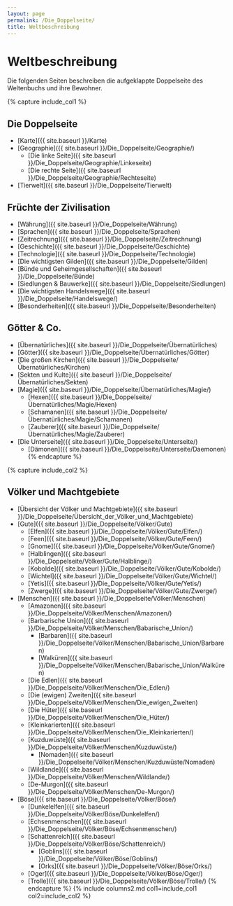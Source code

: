 ```yaml
---
layout: page
permalink: /Die_Doppelseite/
title: Weltbeschreibung
---
```


# Weltbeschreibung

Die folgenden Seiten beschreiben die aufgeklappte Doppelseite des Weltenbuchs und ihre Bewohner.

{% capture include_col1 %}
## Die Doppelseite

- [Karte]({{ site.baseurl }}/Karte)
- [Geographie]({{ site.baseurl }}/Die_Doppelseite/Geographie/)
  - [Die linke Seite]({{ site.baseurl }}/Die_Doppelseite/Geographie/Linkeseite)
  - [Die rechte Seite]({{ site.baseurl }}/Die_Doppelseite/Geographie/Rechteseite)
- [Tierwelt]({{ site.baseurl }}/Die_Doppelseite/Tierwelt)

## Früchte der Zivilisation

- [Währung]({{ site.baseurl }}/Die_Doppelseite/Währung)
- [Sprachen]({{ site.baseurl }}/Die_Doppelseite/Sprachen)
- [Zeitrechnung]({{ site.baseurl }}/Die_Doppelseite/Zeitrechnung)
- [Geschichte]({{ site.baseurl }}/Die_Doppelseite/Geschichte)
- [Technologie]({{ site.baseurl }}/Die_Doppelseite/Technologie)
- [Die wichtigsten Gilden]({{ site.baseurl }}/Die_Doppelseite/Gilden)
- [Bünde und Geheimgesellschaften]({{ site.baseurl }}/Die_Doppelseite/Bünde)
- [Siedlungen &amp; Bauwerke]({{ site.baseurl }}/Die_Doppelseite/Siedlungen)
- [Die wichtigsten Handelswege]({{ site.baseurl }}/Die_Doppelseite/Handelswege/)
- [Besonderheiten]({{ site.baseurl }}/Die_Doppelseite/Besonderheiten)

## Götter &amp; Co.

- [Übernatürliches]({{ site.baseurl }}/Die_Doppelseite/Übernatürliches)
- [Götter]({{ site.baseurl }}/Die_Doppelseite/Übernatürliches/Götter)
- [Die großen Kirchen]({{ site.baseurl }}/Die_Doppelseite/Übernatürliches/Kirchen)
- [Sekten und Kulte]({{ site.baseurl }}/Die_Doppelseite/Übernatürliches/Sekten)
- [Magie]({{ site.baseurl }}/Die_Doppelseite/Übernatürliches/Magie/)
  - [Hexen]({{ site.baseurl }}/Die_Doppelseite/Übernatürliches/Magie/Hexen)
  - [Schamanen]({{ site.baseurl }}/Die_Doppelseite/Übernatürliches/Magie/Schamanen)
  - [Zauberer]({{ site.baseurl }}/Die_Doppelseite/Übernatürliches/Magie/Zauberer)
- [Die Unterseite]({{ site.baseurl }}/Die_Doppelseite/Unterseite/)
  - [Dämonen]({{ site.baseurl }}/Die_Doppelseite/Unterseite/Daemonen)
{% endcapture %}

{% capture include_col2 %}
## Völker und Machtgebiete

- [Übersicht der Völker und Machtgebiete]({{ site.baseurl }}/Die_Doppelseite/Übersicht_der_Völker_und_Machtgebiete)
- [Gute]({{ site.baseurl }}/Die_Doppelseite/Völker/Gute)
  - [Elfen]({{ site.baseurl }}/Die_Doppelseite/Völker/Gute/Elfen/)
  - [Feen]({{ site.baseurl }}/Die_Doppelseite/Völker/Gute/Feen/)
  - [Gnome]({{ site.baseurl }}/Die_Doppelseite/Völker/Gute/Gnome/)
  - [Halblingen]({{ site.baseurl }}/Die_Doppelseite/Völker/Gute/Halblinge/)
  - [Kobolde]({{ site.baseurl }}/Die_Doppelseite/Völker/Gute/Kobolde/)
  - [Wichtel]({{ site.baseurl }}/Die_Doppelseite/Völker/Gute/Wichtel/)
  - [Yetis]({{ site.baseurl }}/Die_Doppelseite/Völker/Gute/Yetis/)
  - [Zwerge]({{ site.baseurl }}/Die_Doppelseite/Völker/Gute/Zwerge/)
- [Menschen]({{ site.baseurl }}/Die_Doppelseite/Völker/Menschen)
  - [Amazonen]({{ site.baseurl }}/Die_Doppelseite/Völker/Menschen/Amazonen/)
  - [Barbarische Union]({{ site.baseurl }}/Die_Doppelseite/Völker/Menschen/Babarische_Union/)
    - [Barbaren]({{ site.baseurl }}/Die_Doppelseite/Völker/Menschen/Babarische_Union/Barbaren)
    - [Walküren]({{ site.baseurl }}/Die_Doppelseite/Völker/Menschen/Babarische_Union/Walküren)
  - [Die Edlen]({{ site.baseurl }}/Die_Doppelseite/Völker/Menschen/Die_Edlen/)
  - [Die (ewigen) Zweiten]({{ site.baseurl }}/Die_Doppelseite/Völker/Menschen/Die_ewigen_Zweiten)
  - [Die Hüter]({{ site.baseurl }}/Die_Doppelseite/Völker/Menschen/Die_Hüter/)
  - [Kleinkarierten]({{ site.baseurl }}/Die_Doppelseite/Völker/Menschen/Die_Kleinkarierten/)
  - [Kuzduwüste]({{ site.baseurl }}/Die_Doppelseite/Völker/Menschen/Kuzduwüste/)
    - [Nomaden]({{ site.baseurl }}/Die_Doppelseite/Völker/Menschen/Kuzduwüste/Nomaden)
  - [Wildlande]({{ site.baseurl }}/Die_Doppelseite/Völker/Menschen/Wildlande/)
  - [De-Murgon]({{ site.baseurl }}/Die_Doppelseite/Völker/Menschen/De-Murgon/)
- [Böse]({{ site.baseurl }}/Die_Doppelseite/Völker/Böse/)
  - [Dunkelelfen]({{ site.baseurl }}/Die_Doppelseite/Völker/Böse/Dunkelelfen/)
  - [Echsenmenschen]({{ site.baseurl }}/Die_Doppelseite/Völker/Böse/Echsenmenschen/)
  - [Schattenreich]({{ site.baseurl }}/Die_Doppelseite/Völker/Böse/Schattenreich/)
    - [Goblins]({{ site.baseurl }}/Die_Doppelseite/Völker/Böse/Goblins/)
    - [Orks]({{ site.baseurl }}/Die_Doppelseite/Völker/Böse/Orks/)
  - [Oger]({{ site.baseurl }}/Die_Doppelseite/Völker/Böse/Oger/)
  - [Trolle]({{ site.baseurl }}/Die_Doppelseite/Völker/Böse/Trolle/)
{% endcapture %}
{% include columns2.md col1=include_col1 col2=include_col2 %}
